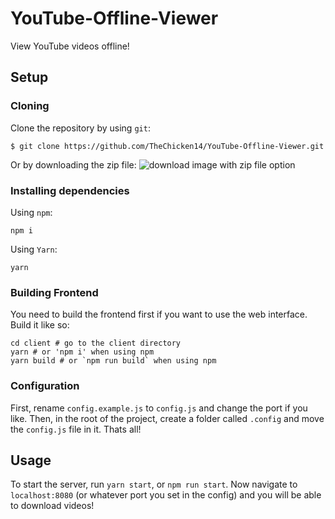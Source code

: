 # YouTube-Offline-Viewer

View YouTube videos offline!

## Setup

### Cloning

Clone the repository by using `git`:

```
$ git clone https://github.com/TheChicken14/YouTube-Offline-Viewer.git
```

Or by downloading the zip file:
![download image with zip file option](https://i.imgur.com/nEUzFJ4.png)

### Installing dependencies
Using `npm`:
```
npm i
```
Using `Yarn`:
```
yarn
```

### Building Frontend
You need to build the frontend first if you want to use the web interface.
Build it like so:
```
cd client # go to the client directory
yarn # or 'npm i' when using npm
yarn build # or `npm run build` when using npm
```

### Configuration
First, rename `config.example.js` to `config.js` and change the port if you like.
Then, in the root of the project, create a folder called `.config` and move the `config.js` file in it.
Thats all!

## Usage

To start the server, run `yarn start`, or `npm run start`.
Now navigate to `localhost:8080` (or whatever port you set in the config) and you will be able to download videos!
